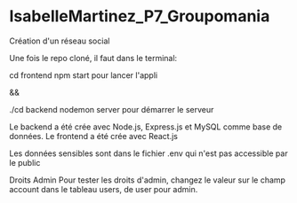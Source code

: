 # IsabelleMartinez_P7_Groupomania
Création d'un réseau social

Une fois le repo cloné, il faut dans le terminal:

cd frontend
npm start
pour lancer l'appli

&&

./cd backend
nodemon server
pour démarrer le serveur


Le backend a été crée avec Node.js, Express.js et MySQL comme base de données.
Le frontend a été crée avec React.js

Les données sensibles sont dans le fichier .env qui n'est pas accessible par le public

Droits Admin
Pour tester les droits d'admin, changez le valeur sur le champ account dans le tableau users, de user pour admin.
